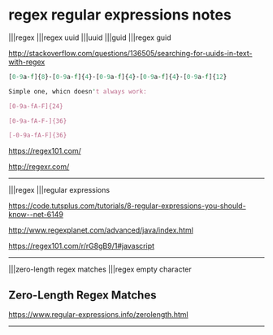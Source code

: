 # regex regular expressions notes

|||regex
|||regex uuid
|||uuid
|||guid
|||regex guid

<http://stackoverflow.com/questions/136505/searching-for-uuids-in-text-with-regex>

```perl
[0-9a-f]{8}-[0-9a-f]{4}-[0-9a-f]{4}-[0-9a-f]{4}-[0-9a-f]{12}

Simple one, whicn doesn't always work:

[0-9a-fA-F]{24}

[0-9a-fA-F-]{36}

[-0-9a-fA-F]{36}
```

<https://regex101.com/>

<http://regexr.com/>

---

|||regex |||regular expressions

<https://code.tutsplus.com/tutorials/8-regular-expressions-you-should-know--net-6149>

<http://www.regexplanet.com/advanced/java/index.html>

<https://regex101.com/r/rG8gB9/1#javascript>

---

|||zero-length regex matches |||regex empty character

## Zero-Length Regex Matches

<https://www.regular-expressions.info/zerolength.html>

---
